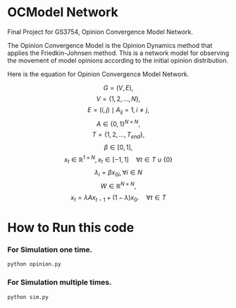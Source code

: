 # OCModel Network
Final Project for GS3754, Opinion Convergence Model Network.
 
The Opinion Convergence Model is the Opinion Dynamics method that applies the Friedkin-Johnsen method. This is a network model for observing the movement of model opinions according to the initial opinion distribution.

Here is the equation for Opinion Convergence Model Network.

$$
G = (V, E), 
$$ 
$$
V = \{1, 2, \dots, N\}, 
$$
$$ 
E = {(i, j) \mid A_{ij} = 1, \, i \neq j }, 
$$
$$
A \in \{0, 1\}^{N \times N}, 
$$
$$
T = \{1, 2, \dots, T_{end}\}, 
$$
$$
\beta \in [0,1], 
$$ 
$$
x_t \in \mathbb{R}^{1 \times N}, x_{t} \in [-1, 1] \quad \forall t \in T \cup \{0\}  
$$
$$
\lambda_{i} = \beta x_{0i}, \forall i \in N 
$$
$$
W \in \mathbb{R}^{N \times N}, 
$$
$$
x_t = \lambda A x_{t-1} + (1-\lambda)x_0. \quad\forall t \in T
$$

# How to Run this code

### For Simulation one time.
```bash
python opinion.py
```

### For Simulation multiple times.
```bash
python sim.py
```